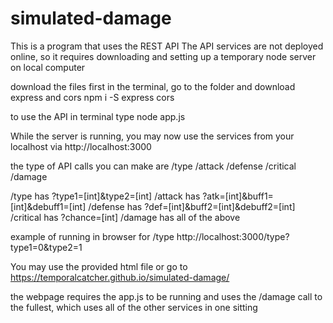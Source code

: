 # simulated-damage

This is a program that uses the REST API
The API services are not deployed online, so it requires
downloading and setting up a temporary node server on local computer

download the files first
in the terminal, go to the folder and download express and cors
npm i -S express cors

to use the API in terminal type
node app.js

While the server is running, you may now use the services
from your localhost via
http://localhost:3000

the type of API calls you can make are
/type
/attack
/defense
/critical
/damage

/type has ?type1=[int]&type2=[int]
/attack has ?atk=[int]&buff1=[int]&debuff1=[int]
/defense has ?def=[int]&buff2=[int]&debuff2=[int]
/critical has ?chance=[int]
/damage has all of the above

example of running in browser for /type
http://localhost:3000/type?type1=0&type2=1

You may use the provided html file or go to
https://temporalcatcher.github.io/simulated-damage/

the webpage requires the app.js to be running and uses
the /damage call to the fullest, which uses all of the other services in one sitting
